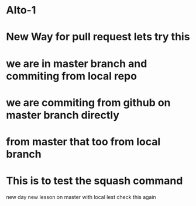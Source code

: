 # Alto-1
# New Way for pull request lets try this
# we are in master branch and commiting from local repo
# we are commiting from github on master branch directly

# from master that too from local branch
# This is to test the squash command

new day new lesson on master with local
lest check this again 

